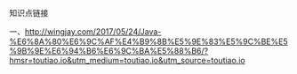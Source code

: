 知识点链接

一、<a href="http://wingjay.com/2017/05/24/Java-%E6%8A%80%E6%9C%AF%E4%B9%8B%E5%9E%83%E5%9C%BE%E5%9B%9E%E6%94%B6%E6%9C%BA%E5%88%B6/?hmsr=toutiao.io&utm_medium=toutiao.io&utm_source=toutiao.io">http://wingjay.com/2017/05/24/Java-%E6%8A%80%E6%9C%AF%E4%B9%8B%E5%9E%83%E5%9C%BE%E5%9B%9E%E6%94%B6%E6%9C%BA%E5%88%B6/?hmsr=toutiao.io&utm_medium=toutiao.io&utm_source=toutiao.io</a>